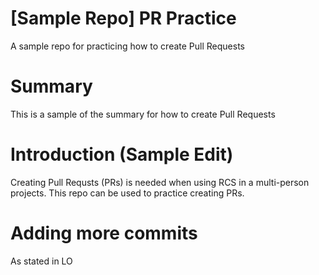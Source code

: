 # [Sample Repo] PR Practice
A sample repo for practicing how to create Pull Requests

# Summary
This is a sample of the summary for how to create Pull Requests

# Introduction (Sample Edit)
Creating Pull Requsts (PRs) is needed when using RCS in a multi-person projects. This repo can be used to practice creating PRs.

# Adding more commits
As stated in LO


